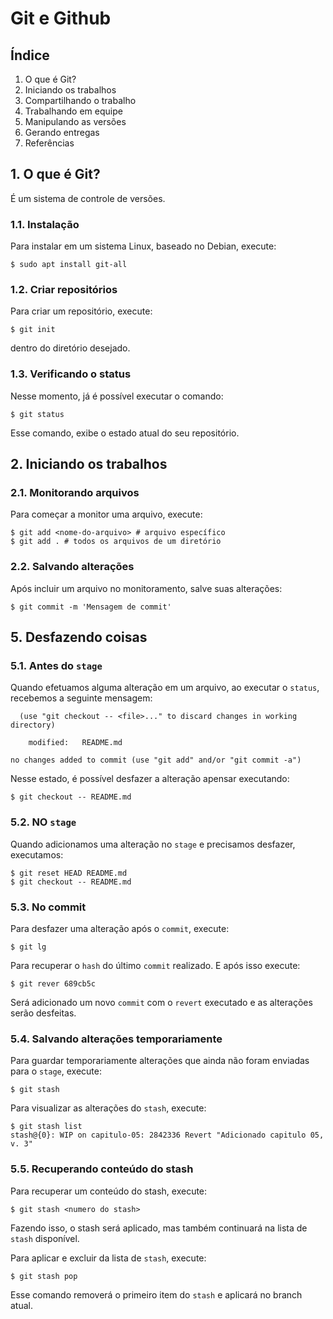 # Git e Github

## Índice

1. O que é Git?
2. Iniciando os trabalhos
3. Compartilhando o trabalho
4. Trabalhando em equipe
5. Manipulando as versões
6. Gerando entregas
7. Referências

## 1. O que é Git?

É um sistema de controle de versões.

### 1.1. Instalação

Para instalar em um sistema Linux, baseado no Debian, execute:

```
$ sudo apt install git-all
```

### 1.2. Criar repositórios

Para criar um repositório, execute:

```
$ git init
```

dentro do diretório desejado.

### 1.3. Verificando o status 

Nesse momento, já é possível executar o comando:

```
$ git status
```

Esse comando, exibe o estado atual do seu repositório.

## 2. Iniciando os trabalhos

### 2.1. Monitorando arquivos

Para começar a monitor uma arquivo, execute:

```
$ git add <nome-do-arquivo> # arquivo específico
$ git add . # todos os arquivos de um diretório
```

### 2.2. Salvando alterações

Após incluir um arquivo no monitoramento, salve suas alterações:

```
$ git commit -m 'Mensagem de commit'
```


## 5. Desfazendo coisas

### 5.1. Antes do `stage`

Quando efetuamos alguma alteração em um arquivo, ao executar o `status`,
recebemos a seguinte mensagem:

```
  (use "git checkout -- <file>..." to discard changes in working directory)

	modified:   README.md

no changes added to commit (use "git add" and/or "git commit -a")
```

Nesse estado, é possível desfazer a alteração apensar executando:

```
$ git checkout -- README.md
```

### 5.2. NO `stage`

Quando adicionamos uma alteração no `stage` e precisamos desfazer, executamos:

```
$ git reset HEAD README.md
$ git checkout -- README.md
```

### 5.3. No commit

Para desfazer uma alteração após o `commit`, execute:

```
$ git lg
```

Para recuperar o `hash` do último `commit` realizado. E após isso execute:

```
$ git rever 689cb5c
```

Será adicionado um novo `commit` com o `revert` executado e as alterações 
serão desfeitas.

### 5.4. Salvando alterações temporariamente

Para guardar temporariamente alterações que ainda não foram enviadas para o 
`stage`, execute:

```
$ git stash
```

Para visualizar as alterações do `stash`, execute:

```
$ git stash list
stash@{0}: WIP on capitulo-05: 2842336 Revert "Adicionado capitulo 05, v. 3"
```

### 5.5. Recuperando conteúdo do stash

Para recuperar um conteúdo do stash, execute:

```
$ git stash <numero do stash>
```

Fazendo isso, o stash será aplicado, mas também continuará na lista de `stash` disponível.

Para aplicar e excluir da lista de `stash`, execute:

```
$ git stash pop
```

Esse comando removerá o primeiro item do `stash` e aplicará no branch atual.


